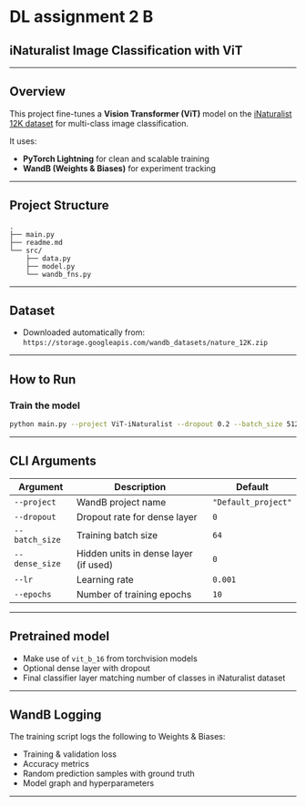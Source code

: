 

# DL assignment 2 B

##  iNaturalist Image Classification with ViT  

---

##  Overview

This project fine-tunes a **Vision Transformer (ViT)** model on the [iNaturalist 12K dataset](https://storage.googleapis.com/wandb_datasets/nature_12K.zip) for multi-class image classification.

It uses:

- **PyTorch Lightning** for clean and scalable training
- **WandB (Weights & Biases)** for experiment tracking

---

##  Project Structure

```
.
├── main.py                  
├── readme.md                
└── src/
    ├── data.py              
    ├── model.py             
    └── wandb_fns.py         
```

---

## Dataset

-  Downloaded automatically from:  
  `https://storage.googleapis.com/wandb_datasets/nature_12K.zip`

---

## How to Run



###  Train the model

```bash
python main.py --project ViT-iNaturalist --dropout 0.2 --batch_size 512  --dense_size 512 --lr 0.0001  --epochs 10
```

---

## CLI Arguments

| Argument        | Description                                | Default              |
|------------------|--------------------------------------------|----------------------|
| `--project`      | WandB project name                         | `"Default_project"`  |
| `--dropout`      | Dropout rate for dense layer              | `0`                  |
| `--batch_size`   | Training batch size                       | `64`                 |
| `--dense_size`   | Hidden units in dense layer (if used)     | `0`                  |
| `--lr`           | Learning rate                             | `0.001`              |
| `--epochs`       | Number of training epochs                 | `10`                 |

---

##  Pretrained model

- Make use of `vit_b_16` from torchvision models
- Optional dense layer with dropout
- Final classifier layer matching number of classes in iNaturalist dataset

---

##  WandB Logging

The training script logs the following to Weights & Biases:

- Training & validation loss
- Accuracy metrics
- Random prediction samples with ground truth
- Model graph and hyperparameters

---

